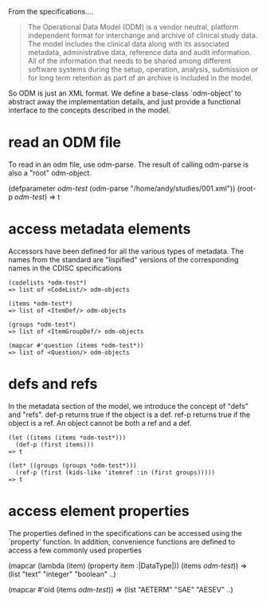From the specifications....

> The Operational Data Model (ODM) is a vendor neutral, platform
> independent format for interchange and archive of clinical study
> data. The model includes the clinical data along with its associated
> metadata, administrative data, reference data and audit
> information. All of the information that needs to be shared among
> different software systems during the setup, operation, analysis,
> submission or for long term retention as part of an archive is
> included in the model.

So ODM is just an XML format.  We define a base-class `odm-object' to
abstract away the implementation details, and just provide a functional
interface to the concepts described in the model.

# read an ODM file

To read in an odm file, use odm-parse.  The result of calling odm-parse
is also a "root" odm-object.

  (defparameter *odm-test* (odm-parse "/home/andy/studies/001.xml"))
  (root-p *odm-test*)
  => t

# access metadata elements

Accessors have been defined for all the various types of metadata.  The
names from the standard are "lispified" versions of the corresponding
names in the CDISC specifications

    (codelists *odm-test*)
    => list of <CodeList/> odm-objects

    (items *odm-test*)
    => list of <ItemDef/> odm-objects

    (groups *odm-test*)
    => list of <ItemGroupDef/> odm-objects

    (mapcar #'question (items *odm-test*))
    => list of <Question/> odm-objects

# defs and refs

In the metadata section of the model, we introduce the concept of "defs"
and "refs". def-p returns true if the object is a def.  ref-p returns
true if the object is a ref.  An object cannot be both a ref and a def.

    (let ((items (items *odm-test*)))
      (def-p (first items)))
    => t

    (let* ((groups (groups *odm-test*)))
      (ref-p (first (kids-like 'itemref :in (first groups)))))
    => t

# access element properties

The properties defined in the specifications can be accessed using
the `property' function.  In addition, convenience functions are defined
to access a few commonly used properties

   (mapcar (lambda (item)
             (property item :|DataType|))
           (items *odm-test*))
   => (list "text" "integer" "boolean" ..)

   (mapcar #'oid (items *odm-test*))
   => (list "AETERM" "SAE" "AESEV" ..)
      
